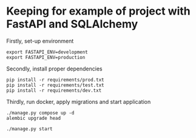 # Keeping for example of project with FastAPI and SQLAlchemy
Firstly, set-up environment
```
export FASTAPI_ENV=development
export FASTAPI_ENV=production
```
Secondly, install proper dependencies
```
pip install -r requirements/prod.txt
pip install -r requirements/test.txt
pip install -r requirements/dev.txt
```
Thirdly, run docker, apply migrations and start application
```
./manage.py compose up -d
alembic upgrade head

./manage.py start
```